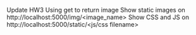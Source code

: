 Update HW3
Using get to return image
Show static images on http://localhost:5000/img/<image_name>
Show CSS and JS on http://localhost:5000/static/<js/css filename>